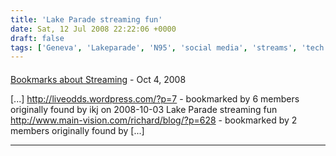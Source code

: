 ```yaml
---
title: 'Lake Parade streaming fun'
date: Sat, 12 Jul 2008 22:22:06 +0000
draft: false
tags: ['Geneva', 'Lakeparade', 'N95', 'social media', 'streams', 'tech related', 'video archive']
---
```



#### 
[Bookmarks about Streaming](http://www.remmrit.com/streaming "") - <time datetime="2008-10-09 10:30:13">Oct 4, 2008</time>

\[...\] http://liveodds.wordpress.com/?p=7 - bookmarked by 6 members originally found by ikj on 2008-10-03 Lake Parade streaming fun http://www.main-vision.com/richard/blog/?p=628 - bookmarked by 2 members originally found by \[...\]
<hr />
